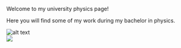

<p align="center">
  
Welcome to my university physics page!

Here you will find some of my work during my bachelor in physics.

![alt text](https://i.imgur.com/2N9cKJc.png)<br>
![](https://media.giphy.com/media/7vASGM0WM9zQT4y3hl/giphy.gif)
</p>
